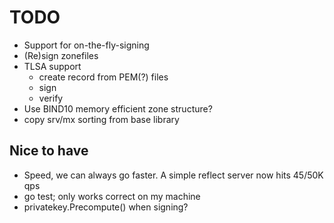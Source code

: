 # TODO

* Support for on-the-fly-signing
* (Re)sign zonefiles
* TLSA support
    * create record from PEM(?) files
    * sign
    * verify
* Use BIND10 memory efficient zone structure?
* copy srv/mx sorting from base library

## Nice to have

* Speed, we can always go faster. A simple reflect server now hits 45/50K qps
* go test; only works correct on my machine
* privatekey.Precompute() when signing? 
